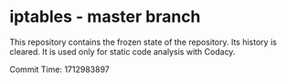 # iptables - master branch

This repository contains the frozen state of the repository.
Its history is cleared. It is used only for static code
analysis with Codacy.

Commit Time: 1712983897